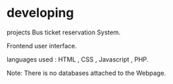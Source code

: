 # developing
projects
Bus ticket reservation System.

Frontend user interface.

languages used : HTML , CSS , Javascript , PHP.

Note: There is no databases attached to the Webpage.
